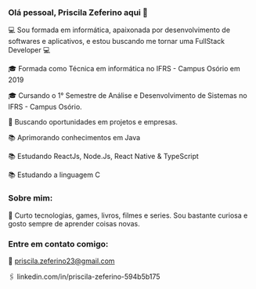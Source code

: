 ### Olá pessoal, Priscila Zeferino aqui 👋

<!--
**PriscilaZeferino/PriscilaZeferino** is a ✨ _special_ ✨ repository because its `README.md` (this file) appears on your GitHub profile.

- 🔭 I’m currently working on ...
- 🌱 I’m currently learning ...
- 👯 I’m looking to collaborate on ...
- 🤔 I’m looking for help with ...
- 💬 Ask me about ...
- 📫 How to reach me: ...
- 😄 Pronouns: ...
- ⚡ Fun fact: ...
-->

:computer: Sou formada em informática, apaixonada por desenvolvimento de softwares e aplicativos, e estou buscando me tornar uma FullStack Developer :computer:

:mortar_board: Formada como Técnica em informática no IFRS - Campus Osório em 2019

:mortar_board: Cursando o 1° Semestre de Análise e Desenvolvimento de Sistemas no IFRS - Campus Osório.

:office: Buscando oportunidades em projetos e empresas.

:books: Aprimorando conhecimentos em Java

:books: Estudando ReactJs, Node.Js, React Native & TypeScript

:books: Estudando a linguagem C

### Sobre mim:

💬 Curto tecnologias, games, livros, filmes e series. Sou bastante curiosa e gosto sempre de aprender coisas novas.

### Entre em contato comigo:

:e-mail: priscila.zeferino23@gmail.com

🖇 linkedin.com/in/priscila-zeferino-594b5b175
